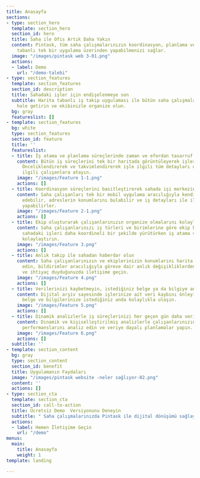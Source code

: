 ```yaml
---
title: Anasayfa
sections:
- type: section_hero
  template: section_hero
  section_id: hero
  title: Saha ile Ofis Artık Daha Yakın
  content: Pintask, tüm saha çalışmalarınızın koordinasyon, planlama ve takibini harita
    tabanlı tek bir uygulama üzerinden yapabilmenizi sağlar.
  image: "/images/pintask web 3-01.png"
  actions:
  - label: Demo
    url: "/demo-talebi"
- type: section_features
  template: section_features
  section_id: description
  title: Sahadaki işler için endişelenmeye son
  subtitle: Harita tabanlı iş takip uygulaması ile bütün saha çalışmalarınızı dijital
    hale getirin ve ekibinizle organize olun.
  bg: gray
  featureslist: []
- template: section_features
  bg: white
  type: section_features
  section_id: feature
  title: ''
  featureslist:
  - title: İş atama ve planlama süreçlerinde zaman ve efordan tasarruf sağlayın
    content: Bütün iş süreçlerini tek bir haritada görüntüleyerek işlerinizi planlayın.
      Önceliklendirerek ve takvimlendirerek işle ilgili tüm detayları oluşturun ve
      ilgili çalışanlara atayın.
    image: "/images/Feature 1-1.png"
    actions: []
  - title: Koordinasyon süreçlerini basitleştirerek sahada işi merkezinize alın
    content: Saha çalışanları tek bir mobil uygulama aracılığıyla kendi işlerini takip
      edebilir, adreslerin konumlarını bulabilir ve iş detayları ile ilgili raporlamayı
      yapabilirler.
    image: "/images/Feature 2-1.png"
    actions: []
  - title: Ekip oluşturarak çalışanlarınızın organize olmalarını kolaylaştırın
    content: Saha çalışanlarınızı iş türleri ve birimlerine göre ekip haline getirerek
      sahadaki işleri daha koordineli bir şekilde yürütürken iş atama ve takip süreçlerinizi
      kolaylaştırın.
    image: "/images/Feature 3.png"
    actions: []
  - title: Anlık takip ile sahadan haberdar olun
    content: Saha çalışanlarınızın ve ekiplerinizin konumlarını harita üzerinden takip
      edin, bildirimler aracılığıyla göreve dair anlık değişikliklerden haberdar olun
      ve ihtiyaç duyduğunuzda iletişime geçin.
    image: "/images/Feature 4.png"
    actions: []
  - title: Verilerinizi kaybetmeyin, istediğiniz belge ya da bilgiye anında ulaşın
    content: Dijital arşiv sayesinde işlerinize ait veri kaybını önleyin ve geçmiş
      belge ve bilgilerinize istediğiniz anda kolaylıkla ulaşın.
    image: "/images/Feature 5.png"
    actions: []
  - title: Dinamik analizlerle iş süreçlerinizi her geçen gün daha verimli hale getirin
    content: Dinamik ve kişiselleştirilmiş analizlerle çalışanlarınızın ve iş süreçlerinizin
      performanslarını analiz edin ve veriye dayalı planlamalar yapın.
    image: "/images/Feature 6.png"
    actions: []
  subtitle: ''
- template: section_content
  bg: gray
  type: section_content
  section_id: benefit
  title: Uygulamanın Faydaları
  image: "/images/pintask website -neler sağlıyor-02.png"
  content: ''
  actions: []
- type: section_cta
  template: section_cta
  section_id: call-to-action
  title: Ücretsiz Demo  Versiyonunu Deneyin
  subtitle: " Saha çalışmalarınızda Pintask ile dijital dönüşümü sağlayın"
  actions:
  - label: Hemen İletişime Geçin
    url: "/demo"
menus:
  main:
    title: Anasayfa
    weight: 1
template: landing

---
```


